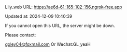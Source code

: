 Lily_web URL: https://ae6d-61-165-102-156.ngrok-free.app

Updated at: 2024-12-09 10:40:39

If you cannot open this URL, the server might be down.

Please contact: 

goley04@foxmail.com Or Wechat:GL_yeaH